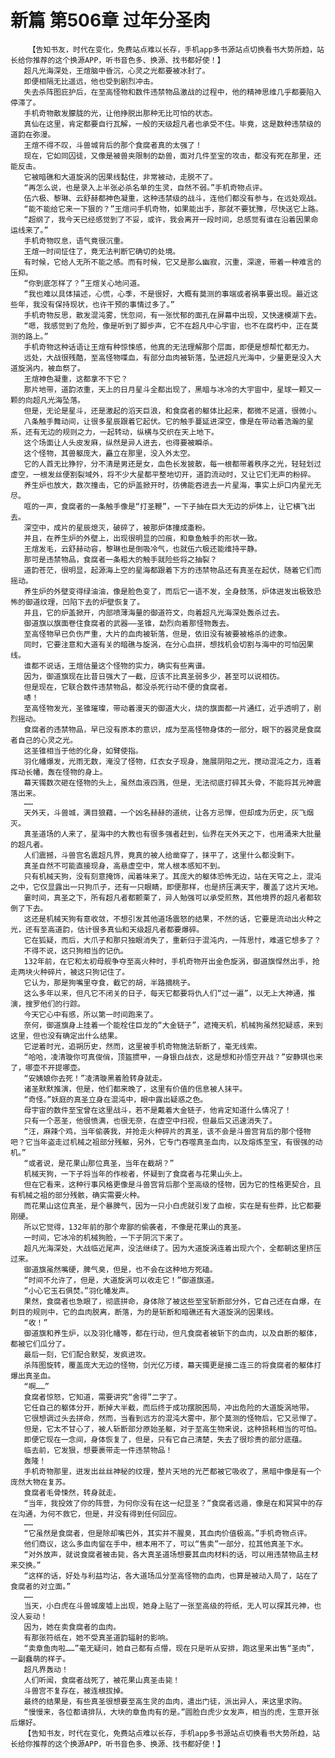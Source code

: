 # 新篇 第506章 过年分圣肉
        【告知书友，时代在变化，免费站点难以长存，手机app多书源站点切换看书大势所趋，站长给你推荐的这个换源APP，听书音色多、换源、找书都好使！】
       超凡光海深处，王煊脑中昏沉，心灵之光都要被冰封了。
       即便相隔无比遥远，他也受到剧烈冲击。
       失去杀阵图庇护后，在至高怪物和数件违禁物品激战的过程中，他的精神思维几乎都要陷入停滞了。
       手机奇物散发朦胧的光，让他挣脱出那种无比可怕的状态。
       真仙在这里，肯定都要自行瓦解，一般的天级超凡者也承受不住。毕竟，这是数种违禁级的道韵在弥漫。
       王煊不得不叹，斗兽城背后的那个食腐者真的太强了！
       现在，它如同囚徒，又像是被兽夹限制的勐兽，面对几件至宝的攻击，都没有死在那里，还能反击。
       它被暗礁和大道旋涡的因果线黏住，非常被动，走脱不了。
       “再怎么说，也是录入上半张必杀名单的生灵，自然不弱。”手机奇物点评。
       伍六极、黎琳、云舒赫都神色凝重，这种违禁级的战斗，连他们都没有参与，在远处观战。
       “能不能给它来一下狠的？”王煊问手机奇物，如果能出手，那就不要犹豫，尽快送它上路。
       “超纲了，我今天已经感觉到了不妥，或许，我会离开一段时间，总感觉有谁在沿着因果命运线来了。”
       手机奇物叹息，语气竟很沉重。
       王煊一时间怔住了，竟无法判断它确切的处境。
       有时候，它给人无所不能之感。而有时候，它又是那么幽寂，沉重，深邃，带着一种难言的压抑。
       “你到底怎样了？”王煊关心地问道。
       “我也难以具体描述，心慌，心季，不是很好，大概有莫测的事端或者祸事要出现。最近这些年，我没有保持现状，也许干预的事情过多了。”
       手机奇物反思，散发混沌雾，恍忽间，有一张忧郁的面孔在屏幕中出现，又快速模湖下去。
       “嗯，我感觉到了危险，像是听到了脚步声，它不在超凡中心宇宙，也不在腐朽中，正在莫测的路上。”
       手机奇物这种话语让王煊有种惊悚感，他真的无法理解那个层面，即便是想帮忙都无力。
       远处，大战很残酷，至高怪物喋血，有部分血肉被斩落，坠进超凡光海中，少量更是没入大道旋涡内，被血祭了。
       王煊神色凝重，这都拿不下它？
       那片地带，道韵浓重，天上的日月星斗全都出现了，黑暗与冰冷的大宇宙中，星球一颗又一颗的向超凡光海坠落。
       但是，无论是星斗，还是激起的滔天巨浪，和食腐者的躯体比起来，都微不足道，很微小。
       八条触手舞动间，让很多星辰跟着它起伏。它的触手蔓延进深空，像是在带动着浩瀚的星系，还有无边的规则之力，一起转动，纵横与交织在天上地下。
       这个场面让人头皮发麻，纵然是异人进去，也得要被瞬杀。
       这个怪物，其兽躯庞大，矗立在那里，没入外太空。
       它的人首无比狰狞，分不清是男还是女，血色长发披散，每一根都带着秩序之光，轻轻划过虚空，一根发丝便割裂域外，将不少大星都平整地切开，道韵流动时，又让它们无声的粉碎。
       养生炉也放大，数次撞击，它的炉盖掀开时，彷佛能吞进去一片星海，事实上炉口内星光无尽。
       哐的一声，食腐者的一条触手像是“打圣鞭”，一下子抽在巨大无边的炉体上，让它横飞出去。
       深空中，成片的星辰熄灭，破碎了，被那炉体撞成齑粉。
       并且，在养生炉的外壁上，出现很明显的凹痕，和章鱼触手的形状一致。
       王煊发毛，云舒赫动容，黎琳也是倒吸冷气，也就伍六极还能维持平静。
       那可是违禁物品，食腐者一条粗大的触手就险些将之抽裂？
       道韵苍茫，很明显，起源海上空的星海都跟着下方的违禁物品还有真圣在起伏，随着它们而摇动。
       养生炉的外壁变得绿油油，像是脸色变了，而后它一语不发，全身鼓荡，炉体迸发出极致恐怖的御道纹理，凹陷下去的炉壁恢复了。
       并且，它的炉盖掀开，内部喷薄海量的御道符文，向着超凡光海深处轰杀过去。
       御道旗以旗面卷住食腐者的武器——圣锥，勐烈向着那怪物轰去。
       至高怪物早已负伤严重，大片的血肉被斩落，但是，依旧没有被要被格杀的迹象。
       同时，它要注意和大道有关的暗礁与旋涡，在分心血拼，想找机会切割与海中的可怕因果线。
       谁都不说话，王煊估量这个怪物的实力，确实有些离谱。
       因为，御道旗现在比昔日强大了一截，应该不比真圣弱多少，甚至可以说相彷。
       但是现在，它联合数件违禁物品，都没杀死行动不便的食腐者。
       哧！
       至高怪物发光，圣锥璀璨，带动着漫天的御道大火，烧的旗面都一片通红，近乎透明了，剧烈摇动。
       食腐者的违禁物品，早已没有原本的意识，成为至高怪物身体的一部分，眼下的器灵是食腐者自己的心灵之光。
       这圣锥相当于他的化身，如臂使指。
       羽化幡爆发，光雨无数，淹没了怪物，红衣女子现身，施展阴阳之光，搅动混沌之力，连着挥动长幡，轰在怪物的身上。
       幕天镯数次砸在怪物的头上，虽然血液四溅，但是，无法彻底打碎其头骨，不能将其元神震落出来。
       ……
       天外天，斗兽城，满目狼藉，一个凶名赫赫的道统，让各方忌惮，但却成为历史，灰飞烟灭。
       真圣道场的人来了，星海中的大教也有很多强者赶到，仙界在天外天之下，也用涌来大批量的超凡者。
       人们震撼，斗兽宫名震超凡界，竟真的被人给凿穿了，抹平了，这里什么都没剩下。
       真圣自然不可能直接现身，高悬虚空中，常人根本感知不到。
       只有机械天狗，没有刻意掩饰，闻着味来了。其庞大的躯体恐怖无边，站在天穹之上，混沌之中，它仅显露出一只狗爪子，还有一只眼睛，即便那样，也是挤压满天宇，覆盖了这片天地。
       霎时间，真圣之下，所有超凡者都颤栗了，异人勉强可以承受煎熬，其他境界的超凡者都软倒了下去。
       这还是机械天狗有意收敛，不想引发其他道场震怒的结果，不然的话，它要是流动出火种之光，还有至高道韵，估计很多真仙和天级超凡者都要爆碎。
       它在狐疑，而后，大爪子和那只独眼消失了，重新归于混沌内，一阵思忖，难道它想多了？
       不得不说，这只狗相当的记仇。
       132年前，在它和太初母舰争夺至高火种时，手机奇物开出金色旋涡，御道旗悍然出手，抢走两块火种碎片，被这只狗记住了。
       它认为，那是狗嘴里夺食，截它的胡，半路摘桃子。
       这么多年以来，但凡它不闭关的日子，每天它都要将仇人们“过一遍”，以无上大神通，推演，搜罗他们的行踪。
       今天它心中有感，所以第一时间跑来了。
       奈何，御道旗身上挂着一个能栓住巨龙的“大金链子”，遮掩天机，机械狗虽然犯疑惑，来到这里，但也没有确定出什么结果。
       它逆着时光，追朔历史，然而，这里被手机奇物施法斩断了，毫无线索。
       “哈哈，凌清璇你可真俊俏，顶盔掼甲，一身银白战衣，这是想和孙悟空开战？”安静琪也来了，哪壶不开提哪壶。
       “安姨娘你去死！”凌清璇黑着脸转身就走。
       诸圣默默推演，但是，他们都来晚了，这里有价值的信息被人抹平。
       “奇怪。”妖庭的真圣立身在混沌中，眼中露出疑惑之色。
       母宇宙的数件至宝曾在这里战斗，若不是戴着大金链子，他肯定知道什么情况了！
       只有一个恶圣，他很愤满，也很无奈，在虚空中扫视，但最后又迅速消失了。
       “汪，麻辣个鸡，当年偷袭我，并抢走火种碎片的真圣，该不会是斗兽宫背后的那个怪物吧？它当年盗走过机械之祖部分残躯，另外，它专门吞噬真圣血肉，以及熔炼至宝，有很强的动机。”
       “或者说，是花果山那位真圣，当年在截胡？”
       机械天狗，一下子将当年的作桉者，怀疑到了食腐者与花果山头上。
       但在它看来，这种行事风格更像是斗兽宫背后那个至高级的怪物，因为它的性格更契合，且有机械之祖的部分残骸，确实需要火种。
       而花果山这位真圣，是个暴脾气，因为一只小白虎就引发了血桉，实在是有些莽，比它都要刚硬。
       所以它觉得，132年前的那个卑鄙的偷袭者，不像是花果山的真圣。
       一时间，它冰冷的机械狗脸，一下子阴沉下来了。
       超凡光海深处，大战临近尾声，没法继续了。因为大道旋涡连着出现六个，全都朝这里挤压过来。
       御道旗虽然嘴硬，脾气臭，但是，也不会在这种地方死磕。
       “时间不允许了，但是，大道旋涡可以收走它！”御道旗道。
       “小心它玉石俱焚。”羽化幡发声。
       果然，食腐者也急眼了，彻底拼命，身体除了被这些至宝斩断部分外，它自己还在自爆，在刺目的规则中，它的血肉脱离，断落，为的是斩断和暗礁还有大道旋涡的因果线。
       “收！”
       御道旗和养生炉，以及羽化幡等，都在行动，但凡食腐者被斩下的血肉，以及自断的躯体，都被它们瓜分了。
       最后一刻，它们配合默契，发疯进攻。
       杀阵图旋转，覆盖庞大无边的怪物，剑光亿万缕，幕天镯更是接二连三的将食腐者的躯体打爆出真圣血。
       “啊……”
       食腐者惊怒，它知道，需要讲究“舍得”二字了。
       它任自己的躯体分开，断掉大半截，而后终于成功摆脱困局，冲出危险的大道旋涡地带。
       它很想调过头去拼命，然而，当看到远方的混沌大雾中，那个莫测的怪物后，它又忌惮了。
       但是，它太不甘心了，被人斩断部分原始圣躯，对于至高生物来说，这种损耗相当的可怕。
       即便它现在一念间，身体恢复了，但是，只有它自己清楚，失去了很珍贵的部分底蕴。
       临去前，它发狠，想要裹带走一件违禁物品！
       轰隆！
       手机奇物那里，迸发出丝丝神秘的纹理，整片天地的光芒都被它吸收了，黑暗中像是有一个庞然大物在复苏。
       食腐者毛骨悚然，转身就走。
       “当年，我投效了你的阵营，为何你没有在这一纪显圣？”食腐者远遁，像是在和冥冥中的存在沟通，为何不救它，但是，并没有得到任何回应。
       ……
       “它虽然是食腐者，但是除却嘴巴外，其实并不腥臭，其血肉价值极高。”手机奇物点评。
       他们商议，这么多血肉留在手中，根本用不了，可以“售卖”一部分，拉其他真圣下水。
       “对外放声，就说食腐者被击毙，各大真圣道场想要其血肉材料的话，可以用违禁物品主材来交换。”
       “这样的话，好处与利益均沾，各大道场瓜分至高怪物的血肉，也算是被动入局了，站在了食腐者的对立面。”
       ……
       当天，小白虎在斗兽城废墟上出现，她身上贴了一张至高级的符纸，无人可以探其元神，也没人妄动！
       因为，她在卖食腐者的血肉。
       有那张符纸在，她不受真圣道韵辐射的影响。
       “卖章鱼肉啦……”毫无疑问，她自己都有点懵，现在只是听从安排，跑这里来出售“圣肉”，一副蠢萌的样子。
       超凡界轰动！
       人们听闻，食腐者战死了，被花果山真圣击毙！
       斗兽宫不复存在，被连根拔掉。
       最终的结果是，有些真圣很想要至高生灵的血肉，遣出门徒，派出异人，来这里求购。
       “慢慢来，各位都请排队，大块的章鱼肉有的是。”圆脸白虎少女发声，相当的虎，生意开张后爆好。
       【告知书友，时代在变化，免费站点难以长存，手机app多书源站点切换看书大势所趋，站长给你推荐的这个换源APP，听书音色多、换源、找书都好使！】